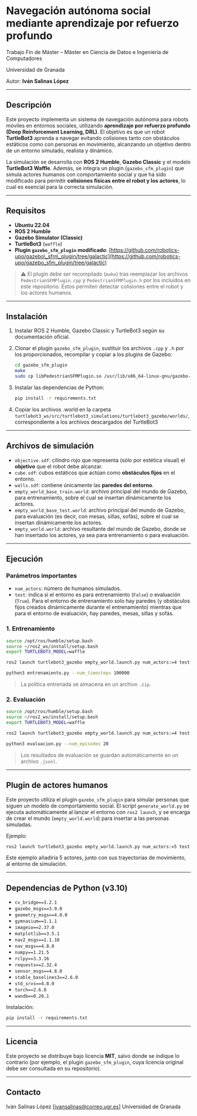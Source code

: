 # Navegación autónoma social mediante aprendizaje por refuerzo profundo

Trabajo Fin de Máster – Máster en Ciencia de Datos e Ingeniería de Computadores

Universidad de Granada

Autor: **Iván Salinas López**

---

## Descripción

Este proyecto implementa un sistema de navegación autónoma para robots móviles en entornos sociales, utilizando **aprendizaje por refuerzo profundo (Deep Reinforcement Learning, DRL)**. El objetivo es que un robot **TurtleBot3** aprenda a navegar evitando colisiones tanto con obstáculos estáticos como con personas en movimiento, alcanzando un objetivo dentro de un entorno simulado, realista y dinámico.

La simulación se desarrolla con **ROS 2 Humble**, **Gazebo Classic** y el modelo **TurtleBot3 Waffle**. Además, se integra un plugin (`gazebo_sfm_plugin`) que simula actores humanos con comportamiento social y que ha sido modificado para permitir **colisiones físicas entre el robot y los actores**, lo cual es esencial para la correcta simulación.

---

## Requisitos

* **Ubuntu 22.04**
* **ROS 2 Humble**
* **Gazebo Simulator (Classic)**
* **TurtleBot3** (`waffle`)
* **Plugin `gazebo_sfm_plugin` modificado**:
  [https://github.com/robotics-upo/gazebo\_sfm\_plugin/tree/galactic](https://github.com/robotics-upo/gazebo_sfm_plugin/tree/galactic)

> ⚠️ El plugin debe ser recompilado (`make`) tras reemplazar los archivos `PedestrianSFMPlugin.cpp` y `PedestrianSFMPlugin.h` por los incluidos en este repositorio. Estos permiten detectar colisiones entre el robot y los actores humanos.

---

## Instalación

1. Instalar ROS 2 Humble, Gazebo Classic y TurtleBot3 según su documentación oficial.
2. Clonar el plugin `gazebo_sfm_plugin`, sustituir los archivos `.cpp` y `.h` por los proporcionados, recompilar y copiar a los plugins de Gazebo:

   ```bash
   cd gazebo_sfm_plugin
   make
   sudo cp libPedestrianSFMPlugin.so /usr/lib/x86_64-linux-gnu/gazebo-11/plugins/
   ```
3. Instalar las dependencias de Python:

   ```bash
   pip install -r requirements.txt
   ```
4. Copiar los archivos .world en la carpeta `turtlebot3_ws/src/turtlebot3_simulations/turtlebot3_gazebo/worlds/`, correspondiente a los archivos descargados del TurtleBot3

---

## Archivos de simulación

* `objective.sdf`: cilindro rojo que representa (sólo por estética visual) el **objetivo** que el robot debe alcanzar.
* `cube.sdf`: cubos estáticos que actúan como **obstáculos fijos** en el entorno.
* `walls.sdf`: contiene únicamente las **paredes del entorno**.
* `empty_world_base_train.world`: archivo principal del mundo de Gazebo, para entrenamiento, sobre el cual se insertan dinámicamente los actores.
* `empty_world_base_test.world`: archivo principal del mundo de Gazebo, para evaluación (es decir, con mesas, sillas, sofás), sobre el cual se insertan dinámicamente los actores.
* `empty_world.world`: archivo resultante del mundo de Gazebo, donde se han insertado los actores, ya sea para entrenamiento o para evaluación.

---

## Ejecución

### Parámetros importantes

* `num_actors`: número de humanos simulados.
* `test`: indica si el entorno es para entrenamiento (`False`) o evaluación (`True`). Para el entorno de entrenamiento solo hay paredes (y obstáculos fijos creados dinámicamente durante el entrenamiento) mientras que para el entorno de evaluación, hay paredes, mesas, sillas y sofás.

### 1. Entrenamiento

```bash
source /opt/ros/humble/setup.bash
source ~/ros2_ws/install/setup.bash
export TURTLEBOT3_MODEL=waffle

ros2 launch turtlebot3_gazebo empty_world.launch.py num_actors:=4 test:=False

python3 entrenamiento.py --num_timesteps 100000
```

> La política entrenada se almacena en un archivo `.zip`.

### 2. Evaluación

```bash
source /opt/ros/humble/setup.bash
source ~/ros2_ws/install/setup.bash
export TURTLEBOT3_MODEL=waffle

ros2 launch turtlebot3_gazebo empty_world.launch.py num_actors:=4 test:=True

python3 evaluacion.py --num_episodes 20
```

> Los resultados de evaluación se guardan automáticamente en un archivo `.jsonl`.

---

## Plugin de actores humanos

Este proyecto utiliza el plugin `gazebo_sfm_plugin` para simular personas que siguen un modelo de comportamiento social. El script `generate_world.py` se ejecuta automáticamente al lanzar el entorno con `ros2 launch`, y se encarga de crear el mundo (`empty_world.world`) para insertar a las personas simuladas.

Ejemplo:

```bash
ros2 launch turtlebot3_gazebo empty_world.launch.py num_actors:=5 test:=False
```

Este ejemplo añadiría 5 actores, junto con sus trayectorias de movimiento, al entorno de simulación.

---

## Dependencias de Python (v3.10)

* `cv_bridge==3.2.1`
* `gazebo_msgs==3.9.0`
* `geometry_msgs==4.8.0`
* `gymnasium==1.1.1`
* `imageio==2.37.0`
* `matplotlib==3.5.1`
* `nav2_msgs==1.1.18`
* `nav_msgs==4.8.0`
* `numpy==1.21.5`
* `rclpy==3.3.16`
* `requests==2.32.4`
* `sensor_msgs==4.8.0`
* `stable_baselines3==2.6.0`
* `std_srvs==4.8.0`
* `torch==2.6.0`
* `wandb==0.20.1`

Instalación:

```bash
pip install -r requirements.txt
```

---

## Licencia

Este proyecto se distribuye bajo licencia **MIT**, salvo donde se indique lo contrario (por ejemplo, el plugin `gazebo_sfm_plugin`, cuya licencia original debe ser consultada en su repositorio).

---

## Contacto

Iván Salinas López
\[[ivansalinas@correo.ugr.es](mailto:ivansalinas@correo.ugr.es)]
Universidad de Granada